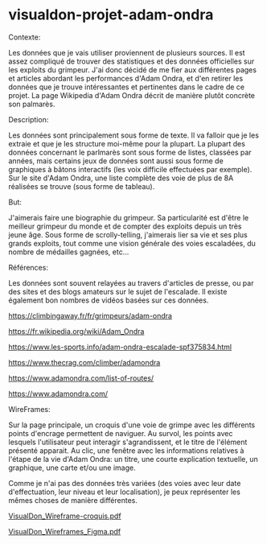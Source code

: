 # visualdon-projet-adam-ondra

Contexte: 

Les données que je vais utiliser proviennent de plusieurs sources. Il est assez compliqué de trouver des statistiques et des données officielles sur les exploits du grimpeur. J'ai donc décidé de me fier aux différentes pages et articles abordant les performances d'Adam Ondra, et d'en retirer les données que je trouve intéressantes et pertinentes dans le cadre de ce projet. La page Wikipedia d'Adam Ondra décrit de manière plutôt concrète son palmarès. 

Description:

Les données sont principalement sous forme de texte. Il va falloir que je les extraie et que je les structure moi-même pour la plupart. La plupart des données concernant le parlmarès sont sous forme de listes, classées par années, mais certains jeux de données sont aussi sous forme de graphiques à bâtons interactifs (les voix difficile effectuées par exemple). Sur le site d'Adam Ondra, une liste complète des voie de plus de 8A réalisées se trouve (sous forme de tableau). 

But:

J'aimerais faire une biographie du grimpeur. Sa particularité est d'être le meilleur grimpeur du monde et de compter des exploits depuis un très jeune âge. Sous forme de scrolly-telling, j'aimerais lier sa vie et ses plus grands exploits, tout comme une vision générale des voies escaladées, du nombre de médailles gagnées, etc... 

Références:

Les données sont souvent relayées au travers d'articles de presse, ou par des sites et des blogs amateurs sur le sujet de l'escalade. Il existe également bon nombres de vidéos basées sur ces données.

https://climbingaway.fr/fr/grimpeurs/adam-ondra

https://fr.wikipedia.org/wiki/Adam_Ondra

https://www.les-sports.info/adam-ondra-escalade-spf375834.html

https://www.thecrag.com/climber/adamondra

https://www.adamondra.com/list-of-routes/

https://www.adamondra.com/

WireFrames:

Sur la page principale, un croquis d'une voie de grimpe avec les différents points d'encrage permettent de naviguer. 
Au survol, les points avec lesquels l'utilisateur peut interagir s'agrandissent, et le titre de l'élément présenté apparait. 
Au clic, une fenêtre avec les informations relatives à l'étape de la vie d'Adam Ondra: un titre, une courte explication textuelle, un graphique, une carte et/ou une image.

Comme je n'ai pas des données très variées (des voies avec leur date d'effectuation, leur niveau et leur localisation), je peux représenter les mêmes choses de manière différentes. 

[VisualDon_Wireframe-croquis.pdf](https://github.com/ReyMyriam/visualdon-projet-adam-ondra/files/11001235/VisualDon_Wireframe-croquis.pdf)

[VisualDon_Wireframes_Figma.pdf](https://github.com/ReyMyriam/visualdon-projet-adam-ondra/files/11003036/VisualDon_Wireframes_Figma.pdf)
